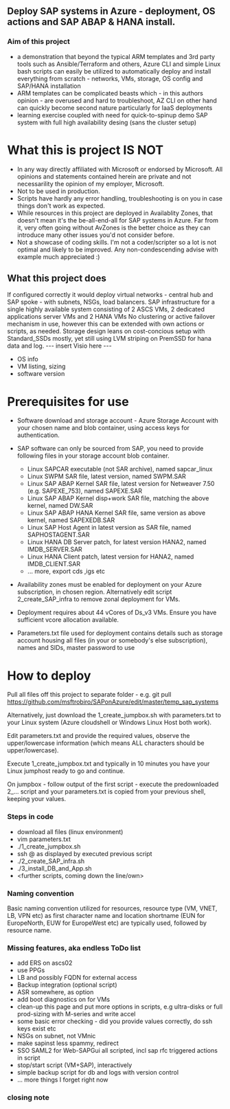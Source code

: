## Deploy SAP systems in Azure - deployment, OS actions and SAP ABAP & HANA install.

### Aim of this project
- a demonstration that beyond the typical ARM templates and 3rd party tools such as Ansible/Terraform and others, Azure CLI and simple Linux bash scripts can easily be utilized to automatically deploy and install everything from scratch - networks, VMs, storage, OS config and SAP/HANA installation
- ARM templates can be complicated beasts which - in this authors opinion - are overused and hard to troubleshoot, AZ CLI on other hand can quickly become second nature particularly for IaaS deployments
- learning exercise coupled with need for quick-to-spinup demo SAP system with full high availability desing (sans the cluster setup)

# What this is project IS NOT
- In any way directly affiliated with Microsoft or endorsed by Microsoft. All opinions and statements contained herein are private and not necessarility the opinion of my employer, Microsoft.
- Not to be used in production. 
- Scripts have hardly any error handling, troubleshooting is on you in case things don't work as expected.
- While resources in this project are deployed in Availablity Zones, that doesn't mean it's the be-all-end-all for SAP systems in Azure. Far from it, very often going without AvZones is the better choice as they can introduce many other issues you'd not consider before.
- Not a showcase of coding skills. I'm not a coder/scripter so a lot is not optimal and likely to be improved. Any non-condescending advise with example much appreciated :)


## What this project does
If configured correctly it would deploy virtual networks - central hub and SAP spoke - with subnets, NSGs, load balancers.
SAP infrastructure for a single highly available system consisting of 2 ASCS VMs, 2 dedicated applications server VMs and 2 HANA VMs
No clustering or active failover mechanism in use, however this can be extended with own actions or scripts, as needed.
Storage design leans on cost-concious setup with Standard_SSDs mostly, yet still using LVM striping on PremSSD for hana data and log.
 --- insert Visio here ---
 - OS info
 - VM listing, sizing
 - software version
 
# Prerequisites for use
- Software download and storage account - Azure Storage Account with your chosen name and blob container, using access keys for authentication.
- SAP software can only be sourced from SAP, you need to provide following files in your storage account blob container. 
    - Linux SAPCAR executable (not SAR archive), named sapcar_linux
    - Linux SWPM SAR file, latest version, named SWPM.SAR
    - Linux SAP ABAP Kernel SAR file, latest version for Netweaver 7.50 (e.g. SAPEXE_753), named SAPEXE.SAR
    - Linux SAP ABAP Kernel disp+work SAR file, matching the above kernel, named DW.SAR
    - Linux SAP ABAP HANA Kernel SAR file, same version as above kernel, named SAPEXEDB.SAR
    - Linux SAP Host Agent in latest version as SAR file, named SAPHOSTAGENT.SAR
    - Linux HANA DB Server patch, for latest version HANA2, named IMDB_SERVER.SAR
    - Linux HANA Client patch, latest version for HANA2, named IMDB_CLIENT.SAR
    - ... more, export cds ,igs etc


- Availability zones must be enabled for deployment on your Azure subscription, in chosen region. Alternatively edit script 2_create_SAP_infra to remove zonal deployment for VMs.
- Deployment requires about 44 vCores of Ds_v3 VMs. Ensure you have sufficient vcore allocation available.
- Parameters.txt file used for deployment contains details such as storage account housing all files (in your or somebody's else subscription), names and SIDs, master password to use

# How to deploy
Pull all files off this project to separate folder - e.g. git pull https://github.com/msftrobiro/SAPonAzure/edit/master/temp_sap_systems

Alternatively, just download the 1_create_jumpbox.sh with parameters.txt to your Linux system (Azure cloudshell or Windows Linux Host both work).

Edit parameters.txt and provide the required values, observe the upper/lowercase information (which means ALL characters should be upper/lowercase).

Execute 1_create_jumpbox.txt and typically in 10 minutes you have your Linux jumphost ready to go and continue.

On jumpbox - follow output of the first script - execute the predownloaded 2_... script and your parameters.txt is copied from your previous shell, keeping your values.

### Steps in code
- download all files (linux environment)
- vim parameters.txt
- ./1_create_jumpbox.sh
- ssh <username>@<jumpbox> as displayed by executed previous script
- ./2_create_SAP_infra.sh
- ./3_install_DB_and_App.sh
- <further scripts, coming down the line/own>

### Naming convention
Basic naming convention utilized for resources, resource type (VM, VNET, LB, VPN etc) as first character name and location shortname (EUN for EuropeNorth, EUW for EuropeWest etc) are typically used, followed by resource name.


### Missing features, aka endless ToDo list
- add ERS on ascs02
- use PPGs 
- LB and possibly FQDN for external access
- Backup integration (optional script)
- ASR somewhere, as option
- add boot diagnostics on for VMs
- clean-up this page and put more options in scripts, e.g ultra-disks or full prod-sizing with M-series and write accel
- some basic error checking - did you provide values correctly, do ssh keys exist etc
- NSGs on subnet, not VMnic
- make sapinst less spammy, redirect
- SSO SAML2 for Web-SAPGui all scripted, incl sap rfc triggered actions in script 
- stop/start script (VM+SAP), interactively
- simple backup script for db and logs with version control
- ... more things I forget right now


### closing note

